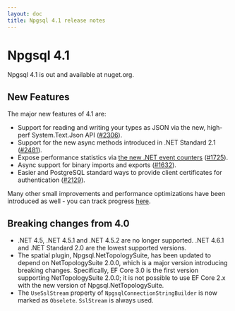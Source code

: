 ```yaml
---
layout: doc
title: Npgsql 4.1 release notes
---
```


# Npgsql 4.1

Npgsql 4.1 is out and available at nuget.org.

## New Features

The major new features of 4.1 are:

* Support for reading and writing your types as JSON via the new, high-perf System.Text.Json API ([#2306](https://github.com/npgsql/npgsql/issues/2306)).
* Support for the new async methods introduced in .NET Standard 2.1 ([#2481](https://github.com/npgsql/npgsql/issues/2481)).
* Expose performance statistics via [the new .NET event counters](https://devblogs.microsoft.com/dotnet/introducing-diagnostics-improvements-in-net-core-3-0/) ([#1725](https://github.com/npgsql/npgsql/issues/1725)).
* Async support for binary imports and exports ([#1632](https://github.com/npgsql/npgsql/issues/1632)).
* Easier and PostgreSQL standard ways to provide client certificates for authentication ([#2129](https://github.com/npgsql/npgsql/issues/2129)).

Many other small improvements and performance optimizations have been introduced as well - you can track progress [here](https://github.com/npgsql/npgsql/issues?utf8=%E2%9C%93&q=milestone%3A4.1.0).

## Breaking changes from 4.0

* .NET 4.5, .NET 4.5.1 and .NET 4.5.2 are no longer supported. .NET 4.6.1 and .NET Standard 2.0 are the lowest supported versions. 
* The spatial plugin, Npgsql.NetTopologySuite, has been updated to depend on NetTopologySuite 2.0.0, which is a major version introducing breaking changes. Specifically, EF Core 3.0 is the first version supporting NetTopologySuite 2.0.0; it is not possible to use EF Core 2.x with the new version of Npgsql.NetTopologySuite.
* The `UseSslStream` property of `NpgsqlConnectionStringBuilder` is now marked as `Obselete`. `SslStream` is always used.
